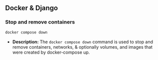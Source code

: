 ## Docker & Django

### Stop and remove containers

```bash
docker compose down
```

- **Description:** The `docker compose down` command is used to stop and remove containers, networks, & optionally volumes, and images that were created by docker-compose up.

